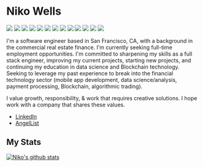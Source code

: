 # Niko Wells
![](https://img.shields.io/badge/CODE-Javascript-informational?style=flat&logo=javascript&logoColor=white&color=2bbc8a)
![](https://img.shields.io/badge/TOOLS-React-informational?style=flat&logo=redux&logoColor=white&color=2bbc8a)
![](https://img.shields.io/badge/CODE-Ruby-informational?style=flat&logo=ruby&logoColor=white&color=2bbc8a)
![](https://img.shields.io/badge/TOOLS-Node.js-informational?style=flat&logo=node-dot-js&logoColor=white&color=2bbc8a)
![](https://img.shields.io/badge/TOOLS-PostSql-informational?style=flat&logo=postgresql&logoColor=white&color=2bbc8a)
![](https://img.shields.io/badge/TOOLS-MongoDB-informational?style=flat&logo=mongodb&logoColor=white&color=2bbc8a)
![](https://img.shields.io/badge/TOOLS-Rails-informational?style=flat&logo=rubyonrails&logoColor=white&color=2bbc8a)
![](https://img.shields.io/badge/TOOLS-AWS-informational?style=flat&logo=redux&logoColor=white&color=2bbc8a)
![](https://img.shields.io/badge/TOOLS-Solidity-informational?style=flat&logo=solidity&logoColor=white&color=2bbc8a)
![](https://img.shields.io/badge/TOOLS-Web3-informational?style=flat&logo=Web3&logoColor=white&color=2bbc8a)
![](https://img.shields.io/badge/TOOLS-Solidity-informational?style=flat&logo=solidity&logoColor=white&color=2bbc8a)
![](https://img.shields.io/badge/TOOLS-Web3-informational?style=flat&logo=Web3&logoColor=white&color=2bbc8a)
![](https://img.shields.io/badge/TOOLS-Ethereum-informational?style=flat&logo=ethereum&logoColor=white&color=2bbc8a)


I'm a software engineer based in San Francisco, CA, with a background in the commercial real estate finance. I'm currently seeking full-time employment opportunities. I'm committed to sharpening my skills as a full stack engineer, improving my current projects, starting new projects, and continuing my education in data science and Blockchain technology. Seeking to leverage my past experience to break into the financial technology sector (mobile app development, data science/analysis, payment processing, Blockchain, algorithmic trading).

I value growth, responsibility, & work that requires creative solutions. I hope work with a company that shares these values.

- [LinkedIn](https://www.linkedin.com/in/niko-wells-16134aa0/)
- [AngelList](https://angel.co/u/niko-wells)


## My Stats
[![Niko's github stats](https://github-readme-stats.vercel.app/api?username=wellsniko&theme=dark&show_icons=true)](https://github.com/wellsniko/github-readme-stats)
